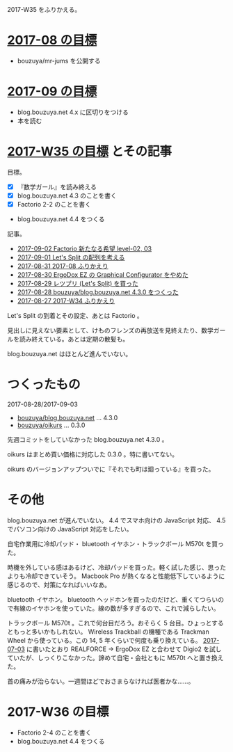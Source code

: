 2017-W35 をふりかえる。

# [2017-08 の目標][2017-07-31]

- bouzuya/mr-jums を公開する

# [2017-09 の目標][2017-08-31]

- blog.bouzuya.net 4.x に区切りをつける
- 本を読む

# [2017-W35 の目標][2017-08-27] とその記事

目標。

- [x] 『数学ガール』を読み終える
- [x] blog.bouzuya.net 4.3 のことを書く
- [x] Factorio 2-2 のことを書く
- blog.bouzuya.net 4.4 をつくる

記事。

- [2017-09-02 Factorio 新たなる希望 level-02, 03][2017-09-02]
- [2017-09-01 Let's Split の配列を考える][2017-09-01]
- [2017-08-31 2017-08 ふりかえり][2017-08-31]
- [2017-08-30 ErgoDox EZ の Graphical Configurator をやめた][2017-08-30]
- [2017-08-29 レツプリ (Let's Split) を買った][2017-08-29]
- [2017-08-28 bouzuya/blog.bouzuya.net 4.3.0 をつくった][2017-08-28]
- [2017-08-27 2017-W34 ふりかえり][2017-08-27]

Let's Split の到着とその設定、あとは Factorio 。

見出しに見えない要素として、けものフレンズの再放送を見終えたり、数学ガールを読み終えている。あとは定期の散髪も。

blog.bouzuya.net はほとんど進んでいない。

# つくったもの

2017-08-28/2017-09-03

- [bouzuya/blog.bouzuya.net][] ... 4.3.0
- [bouzuya/oikurs][] ... 0.3.0

先週コミットをしていなかった blog.bouzuya.net 4.3.0 。

oikurs はまとめ買い価格に対応した 0.3.0 。特に書いてない。

oikurs のバージョンアップついでに『それでも町は廻っている』を買った。

# その他

blog.bouzuya.net が進んでいない。 4.4 でスマホ向けの JavaScript 対応、 4.5 でパソコン向けの JavaScript 対応をしたい。

自宅作業用に冷却パッド・ bluetooth イヤホン・トラックボール M570t を買った。

時機を外している感はあるけど、冷却パッドを買った。軽く試した感じ、思ったよりも冷却できていそう。 Macbook Pro が熱くなると性能低下しているように感じるので、対策になればいいなあ。

bluetooth イヤホン。 bluetooth ヘッドホンを買ったのだけど、重くてつらいので有線のイヤホンを使っていた。線の数が多すぎるので、これで減らしたい。

トラックボール M570t 。これで何台目だろう。おそらく 5 台目。ひょっとするともっと多いかもしれない。 Wireless Trackball の機種である Trackman Wheel から使っている。この 14, 5 年くらいで何度も乗り換えている。 [2017-07-03][] に書いたとおり REALFORCE -> ErgoDox EZ と合わせて Digio2 を試していたが、しっくりこなかった。諦めて自宅・会社ともに M570t へと置き換えた。

首の痛みが治らない。一週間ほどでおさまらなければ医者かな……。

# 2017-W36 の目標

- Factorio 2-4 のことを書く
- blog.bouzuya.net 4.4 をつくる

[2017-07-03]: https://blog.bouzuya.net/2017/07/03/
[2017-07-31]: https://blog.bouzuya.net/2017/07/31/
[2017-08-27]: https://blog.bouzuya.net/2017/08/27/
[2017-08-28]: https://blog.bouzuya.net/2017/08/28/
[2017-08-29]: https://blog.bouzuya.net/2017/08/29/
[2017-08-30]: https://blog.bouzuya.net/2017/08/30/
[2017-08-31]: https://blog.bouzuya.net/2017/08/31/
[2017-09-01]: https://blog.bouzuya.net/2017/09/01/
[2017-09-02]: https://blog.bouzuya.net/2017/09/02/
[bouzuya/blog.bouzuya.net]: https://github.com/bouzuya/blog.bouzuya.net
[bouzuya/oikurs]: https://github.com/bouzuya/oikurs
